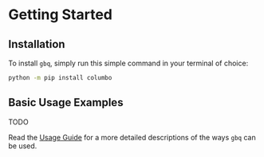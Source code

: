 # Getting Started

## Installation

To install `gbq`, simply run this simple command in your terminal of choice:

```bash
python -m pip install columbo
```

## Basic Usage Examples

TODO

Read the [Usage Guide][usage_guide] for a more detailed descriptions of the ways `gbq` can be used.


[usage_guide]: usage-guide.md
